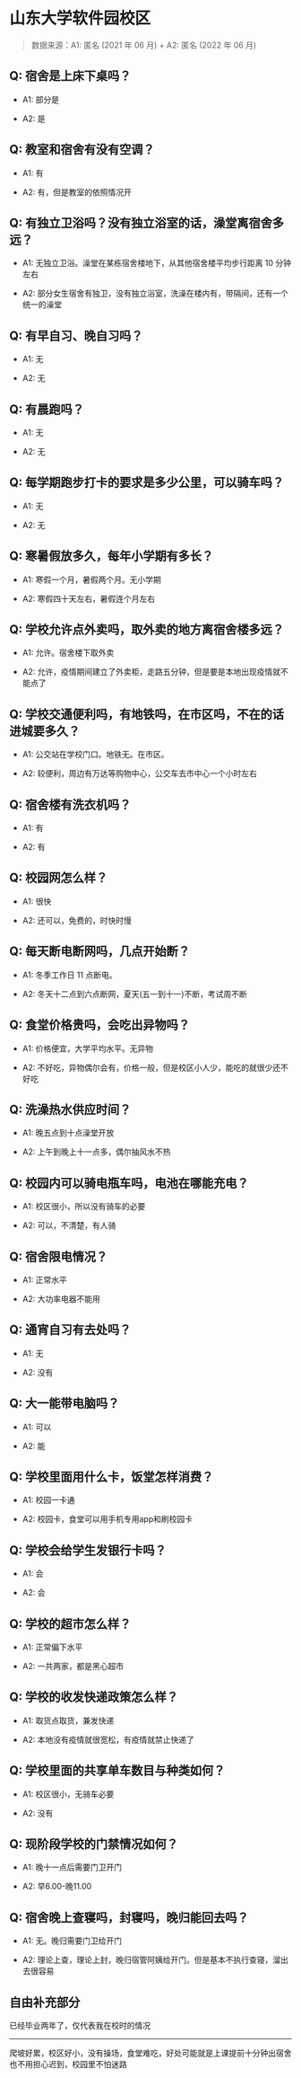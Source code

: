 # 山东大学软件园校区

> 数据来源：A1: 匿名 (2021 年 06 月) + A2: 匿名 (2022 年 06 月)

## Q: 宿舍是上床下桌吗？

- A1: 部分是

- A2: 是

## Q: 教室和宿舍有没有空调？

- A1: 有

- A2: 有，但是教室的依照情况开

## Q: 有独立卫浴吗？没有独立浴室的话，澡堂离宿舍多远？

- A1: 无独立卫浴。澡堂在某栋宿舍楼地下，从其他宿舍楼平均步行距离 10 分钟左右

- A2: 部分女生宿舍有独卫，没有独立浴室，洗澡在楼内有，带隔间，还有一个统一的澡堂

## Q: 有早自习、晚自习吗？

- A1: 无

- A2: 无

## Q: 有晨跑吗？

- A1: 无

- A2: 无

## Q: 每学期跑步打卡的要求是多少公里，可以骑车吗？

- A1: 无

- A2: 无

## Q: 寒暑假放多久，每年小学期有多长？

- A1: 寒假一个月，暑假两个月。无小学期

- A2: 寒假四十天左右，暑假连个月左右

## Q: 学校允许点外卖吗，取外卖的地方离宿舍楼多远？

- A1: 允许。宿舍楼下取外卖

- A2: 允许，疫情期间建立了外卖柜，走路五分钟，但是要是本地出现疫情就不能点了

## Q: 学校交通便利吗，有地铁吗，在市区吗，不在的话进城要多久？

- A1: 公交站在学校门口。地铁无。在市区。

- A2: 较便利，周边有万达等购物中心，公交车去市中心一个小时左右

## Q: 宿舍楼有洗衣机吗？

- A1: 有

- A2: 有

## Q: 校园网怎么样？

- A1: 很快

- A2: 还可以，免费的，时快时慢

## Q: 每天断电断网吗，几点开始断？

- A1: 冬季工作日 11 点断电。

- A2: 冬天十二点到六点断网，夏天(五一到十一)不断，考试周不断

## Q: 食堂价格贵吗，会吃出异物吗？

- A1: 价格便宜，大学平均水平。无异物

- A2: 不好吃，异物偶尔会有，价格一般，但是校区小人少，能吃的就很少还不好吃

## Q: 洗澡热水供应时间？

- A1: 晚五点到十点澡堂开放

- A2: 上午到晚上十一点多，偶尔抽风水不热

## Q: 校园内可以骑电瓶车吗，电池在哪能充电？

- A1: 校区很小，所以没有骑车的必要

- A2: 可以，不清楚，有人骑

## Q: 宿舍限电情况？

- A1: 正常水平

- A2: 大功率电器不能用

## Q: 通宵自习有去处吗？

- A1: 无

- A2: 没有

## Q: 大一能带电脑吗？

- A1: 可以

- A2: 能

## Q: 学校里面用什么卡，饭堂怎样消费？

- A1: 校园一卡通

- A2: 校园卡，食堂可以用手机专用app和刷校园卡

## Q: 学校会给学生发银行卡吗？

- A1: 会

- A2: 会

## Q: 学校的超市怎么样？

- A1: 正常偏下水平

- A2: 一共两家，都是黑心超市

## Q: 学校的收发快递政策怎么样？

- A1: 取货点取货，兼发快递

- A2: 本地没有疫情就很宽松，有疫情就禁止快递了

## Q: 学校里面的共享单车数目与种类如何？

- A1: 校区很小，无骑车必要

- A2: 没有

## Q: 现阶段学校的门禁情况如何？

- A1: 晚十一点后需要门卫开门

- A2: 早6.00-晚11.00

## Q: 宿舍晚上查寝吗，封寝吗，晚归能回去吗？

- A1: 无。晚归需要门卫给开门

- A2: 理论上查，理论上封，晚归宿管阿姨给开门。但是基本不执行查寝，溜出去很容易

## 自由补充部分

已经毕业两年了，仅代表我在校时的情况

***

爬坡好累，校区好小，没有操场，食堂难吃，好处可能就是上课提前十分钟出宿舍也不用担心迟到，校园里不怕迷路